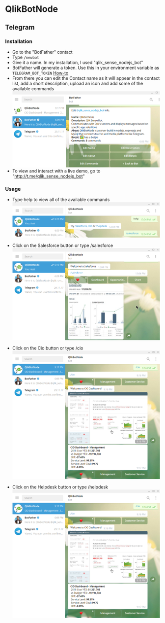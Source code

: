 # QlikBotNode

## Telegram

### Installation

- Go to the "BotFather" contact
- Type `/newbot`
- Give it a name. In my installation, I used "qlik_sense_nodejs_bot"
- BotFather will generate a token. Use this in your environment variable as `TELEGRAM_BOT_TOKEN` [How-to](https://github.com/qlik-bots/QlikBotNode#usage)
- From there you can edit the Contact name as it will appear in the contact list, add a short description, upload an icon and add some of the available commands
![Settings](/screenshots/telegram/settings.png?raw=true "Settings")
- To view and interact with a live demo, go to "http://t.me/qlik_sense_nodejs_bot"

### Usage

- Type help to view all of the available commands
![Main](/screenshots/telegram/main.png?raw=true "Main")

- Click on the Salesforce button or type /salesforce
![Salesforce](/screenshots/telegram/salesforce.png?raw=true "Salesforce")

- Click on the Cio button or type /cio
![Salesforce](/screenshots/telegram/cio-dashboard-management.png?raw=true "Salesforce")

- Click on the Helpdesk button or type /helpdesk
![Salesforce](/screenshots/telegram/cio-dashboard-management.png?raw=true "Salesforce")